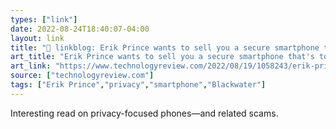 ```yaml
---
types: ["link"]
date: 2022-08-24T18:40:07-04:00
layout: link
title: "🔗 linkblog: Erik Prince wants to sell you a secure smartphone that's too good to be true | MIT Technology Review'"
art_title: "Erik Prince wants to sell you a secure smartphone that's too good to be true | MIT Technology Review"
art_link: "https://www.technologyreview.com/2022/08/19/1058243/erik-prince-wants-to-sell-you-a-secure-smartphone-thats-too-good-to-be-true/"
source: ["technologyreview.com"]
tags: ["Erik Prince","privacy","smartphone","Blackwater"]
---
```

Interesting read on privacy-focused phones—and related scams.
 
